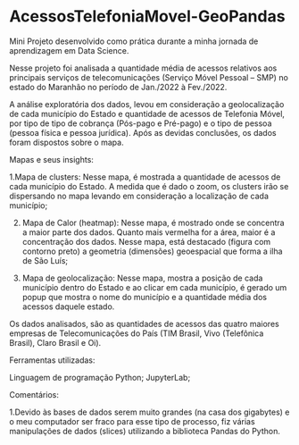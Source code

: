 # AcessosTelefoniaMovel-GeoPandas
 Mini Projeto desenvolvido como prática durante a minha jornada de aprendizagem em Data Science.
 
  Nesse projeto foi analisada a quantidade média de acessos relativos aos principais serviços de telecomunicações (Serviço Móvel Pessoal – SMP) no estado do Maranhão no período de Jan./2022 à Fev./2022.

A análise exploratória dos dados, levou em consideração a geolocalização de cada município do Estado e quantidade de acessos de Telefonia Móvel, por tipo de tipo de cobrança (Pós-pago e Pré-pago) e o tipo de pessoa (pessoa física e pessoa jurídica). Após as devidas conclusões, os dados foram dispostos sobre o mapa.

Mapas e seus insights:

1.Mapa de clusters: Nesse mapa, é mostrada a quantidade de acessos de cada município do Estado. A medida que é dado o zoom, os clusters irão se dispersando no mapa levando em consideração a localização de cada município;

2. Mapa de Calor (heatmap): Nesse mapa, é mostrado onde se concentra a maior parte dos dados. Quanto mais vermelha for a área, maior é a concentração dos dados. Nesse mapa, está destacado (figura com contorno preto) a geometria (dimensões) geoespacial que forma a ilha de São Luís;

3. Mapa de geolocalização: Nesse mapa, mostra a posição de cada município dentro do Estado e ao clicar em cada município, é gerado um popup que mostra o nome do município e a quantidade média dos acessos daquele estado.

Os dados analisados, são as quantidades de acessos das quatro maiores empresas de Telecomunicações do País (TIM Brasil, Vivo (Telefônica Brasil), Claro Brasil e Oi). 

Ferramentas utilizadas:

Linguagem de programação Python;
JupyterLab;

Comentários: 

1.Devido às bases de dados serem muito grandes (na casa dos gigabytes) e o meu computador ser fraco para esse tipo de processo, fiz várias manipulações de dados (slices) utilizando a biblioteca Pandas do Python.
